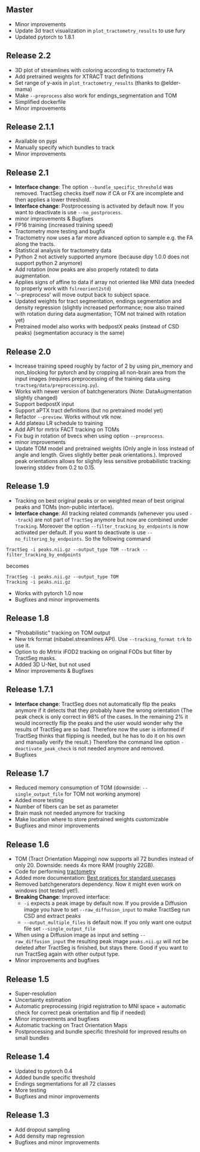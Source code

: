 ## Master
* Minor improvements
* Update 3d tract visualization in `plot_tractometry_results` to use fury
* Updated pytorch to 1.8.1


## Release 2.2

* 3D plot of streamlines with coloring according to tractometry FA
* Add pretrained weights for XTRACT tract definitions
* Set range of y-axis in `plot_tractometry_results` (thanks to @elder-mama)
* Make `--preprocess` also work for endings_segmentation and TOM
* Simplified dockerfile
* Minor improvements


## Release 2.1.1

* Available on pypi
* Manually specify which bundles to track
* Minor improvements


## Release 2.1

* **Interface change**: The option `--bundle_specific_threshold` was removed. TractSeg checks itself now if CA or FX 
are incomplete and then applies a lower threshold.
* **Interface change**: Postprocessing is activated by default now. If you want to deactivate is use `--no_postprocess`.
* minor improvements & Bugfixes
* FP16 training (increased training speed)
* Tractometry more testing and bugfix
* Tractometry now uses a far more advanced option to sample e.g. the FA along the tracts.
* Statistical analysis for tractometry data
* Python 2 not actively supported anymore (because dipy 1.0.0 does not support python 2 anymore)
* Add rotation (now peaks are also properly rotated) to data augmentation.
* Applies signs of affine to data if array not oriented like MNI data (needed to properly work with `fslreorient2std`)
* '--preprocess' will move output back to subject space.
* Updated weights for tract segmentation, endings segmentation and density regression (slightly increased 
performance; now also trained with rotation during data augmentation; TOM not trained with rotation yet)
* Pretrained model also works with bedpostX peaks (instead of CSD peaks) (segmentation accuracy is the same)


## Release 2.0

* Increase training speed roughly by factor of 2 by using pin_memory and non_blocking for pytorch and by 
cropping all non-brain area from the input images (requires preprocessing of the training data using
`tractseg/data/preprocessing.py`).
* Works with newer version of batchgenerators (Note: DataAugmentation slightly changed)
* Support bedpostX input
* Support aPTX tract definitions (but no pretrained model yet)
* Refactor `--preview`. Works without vtk now.
* Add plateau LR schedule to training
* Add API for mrtrix FACT tracking on TOMs
* Fix bug in rotation of bvecs when using option `--preprocess`.
* minor improvements
* Update TOM model and pretrained weights (Only angle in loss instead of angle and length. Gives slightly better 
peak orientations.). Improved peak orientations allows for slightly less sensitive probabilistic tracking: lowering
stddev from 0.2 to 0.15.


## Release 1.9

* Tracking on best original peaks or on weighted mean of best original peaks and TOMs (non-public interface).
* **Interface change**: All tracking related commands (whenever you used `--track`) are not part of `TractSeg` anymore
 but now are combined under `Tracking`. Moreover the option `--filter_tracking_by_endpoints` is now activated per
 default. If you want to deactivate is use `--no_filtering_by_endpoints`.
 So the following command 
```
TractSeg -i peaks.nii.gz --output_type TOM --track --filter_tracking_by_endpoints
``` 
becomes 
```
TractSeg -i peaks.nii.gz --output_type TOM 
Tracking -i peaks.nii.gz
```
* Works with pytorch 1.0 now
* Bugfixes and minor improvements 


## Release 1.8

* "Probabilistic" tracking on TOM output
* New trk format (nibabel.streamlines API). Use `--tracking_format trk` to use it.
* Option to do Mrtrix iFOD2 tracking on original FODs but filter by TractSeg masks.
* Added 3D U-Net, but not used
* Minor improvements & Bugfixes


## Release 1.7.1

* **Interface change**: TractSeg does not automatically flip the peaks anymore if it detects that they probably have
the wrong orientation (The peak check is only correct in 98% of the cases. In the remaining 2% it would incorrectly flip
the peaks and the user would wonder why the results of TractSeg are so bad. Therefore now the user is informed if
TractSeg thinks that flipping is needed, but he has to do it on his own and manually verify the result.) Therefore
the command line option `-deactivate_peak_check` is not needed anymore and removed.
* Bugfixes


## Release 1.7

* Reduced memory consumption of TOM (downside: `--single_output_file` for TOM not working anymore)
* Added more testing
* Number of fibers can be set as parameter
* Brain mask not needed anymore for tracking
* Make location where to store pretrained weights customizable
* Bugfixes and minor improvements


## Release 1.6

* TOM (Tract Orientation Mapping) now supports all 72 bundles instead of only 20. Downside: needs 4x more RAM (roughly 22GB).
* Code for performing [tractometry](resources/Tractometry_documentation.md)
* Added more documentation: [Best pratices for standard usecases](resources/Tutorial.md)
* Removed batchgenerators dependency. Now it might even work on windows (not tested yet!).
* **Breaking Change**: Improved interface:
    * `-i` expects a peak image by default now. If you provide a Diffusion image you have to set `--raw_diffusion_input` to make
    TractSeg run CSD and extract peaks
    * `--output_multiple_files` is default now. If you only want one output file set `--single_output_file`
* When using a Diffusion image as input and setting `--raw_diffusion_input` the resulting peak image `peaks.nii.gz` will
not be deleted after TractSeg is finished, but stays there. Good if you want to run TractSeg again with other 
output type.
* Minor improvements and bugfixes


## Release 1.5

* Super-resolution
* Uncertainty estimation
* Automatic preprocessing (rigid registration to MNI space + automatic check for correct peak orientation and flip if needed) 
* Minor improvements and bugfixes
* Automatic tracking on Tract Orientation Maps
* Postprocessing and bundle specific threshold for improved results on small bundles


## Release 1.4

* Updated to pytorch 0.4
* Added bundle specific threshold
* Endings segmentations for all 72 classes
* More testing
* Bugfixes and minor improvements


## Release 1.3

* Add dropout sampling
* Add density map regression
* Bugfixes and minor improvements
